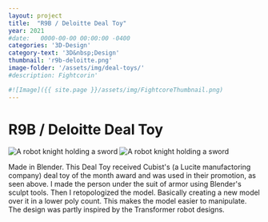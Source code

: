 ```yaml
---
layout: project
title:  "R9B / Deloitte Deal Toy"
year: 2021
#date:   0000-00-00 00:00:00 -0400
categories: '3D-Design'
category-text: '3D&nbsp;Design'
thumbnail: 'r9b-deloitte.png'
image-folder: '/assets/img/deal-toys/'
#description: Fightcorin'

#![Image]({{ site.page }}/assets/img/FightcoreThumbnail.png)
---
```


<h1>R9B / Deloitte Deal Toy</h1>

<img src="{{ page.image-folder }}r9b-deloitte.png" alt="A robot knight holding a sword">

<img src="{{ page.image-folder }}r9b-deloitte2.jpg" alt="A robot knight holding a sword">

<p>
Made in Blender.  This Deal Toy received Cubist's (a Lucite manufactoring company) deal toy of the month award and was used in their promotion, as seen above.  I made the person under the suit of armor using Blender's sculpt tools.  Then I retopologized the model.  Basically creating a new model over it in a lower poly count.  This makes the model easier to manipulate.  The design was partly inspired by the Transformer robot designs.
</p>


<style type="text/css">
    a.toolbar {
      color: wheat;
      background-color: #f44336;
      padding: 14px 25px;
      display: inline-block;
    }
    a.pika-button {
        color: wheat;
        background-color:rgb(59, 149, 39);
        padding: 14px 25px;
        display: inline-block; 
    }

    li.citation {
        margin-bottom: 10px;
    }
</style>